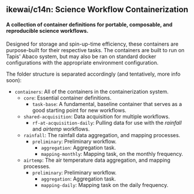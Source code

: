 ## ikewai/c14n: Science Workflow Containerization

#### A collection of container definitions for portable, composable, and reproducible science workflows.

Designed for storage and spin-up-time efficiency, these containers are purpose-built for their respective tasks. The containers are built to run on Tapis' Abaco system, but may also be ran on standard docker configurations with the appropriate environment configuration.

The folder structure is separated accordingly (and tentatively, more info soon):
* `containers`: All of the containers in the containerization system.
	* `core`: Essential container definitions.
        * `task-base`: A fundamental, baseline container that serves as a good starting point for new workflows.
    * `shared-acquisition`: Data acquisition for multiple workflows.
	    * `rf-at-acquisition-daily`: Pulling data for use with the _rainfall_ and _airtemp_ workflows.
    * `rainfall`: The rainfall data aggregation, and mapping processes.
	    * `preliminary`: Preliminary workflow.
		    * `aggregation`: Aggregation task.
		    * `mapping-monthly`: Mapping task, on the monthly frequency.
    * `airtemp`: The air temperature data aggregation, and mapping processes.
	    * `preliminary`: Preliminary workflow.
		    * `aggregation`: Aggregation task. 
		    * `mapping-daily`: Mapping task on the daily frequency.
